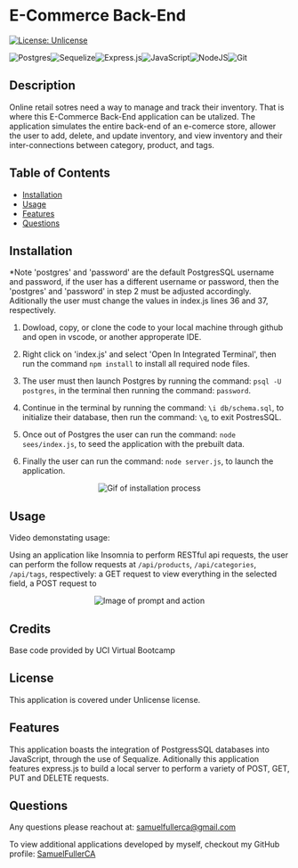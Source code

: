# E-Commerce Back-End

  [![License: Unlicense](https://img.shields.io/badge/license-Unlicense-blue.svg)](http://unlicense.org/)

  ![Postgres](https://img.shields.io/badge/postgres-%23316192.svg?style=for-the-badge&logo=postgresql&logoColor=white)![Sequelize](https://img.shields.io/badge/Sequelize-52B0E7?style=for-the-badge&logo=Sequelize&logoColor=white)![Express.js](https://img.shields.io/badge/express.js-%23404d59.svg?style=for-the-badge&logo=express&logoColor=%2361DAFB)![JavaScript](https://img.shields.io/badge/javascript-%23323330.svg?style=for-the-badge&logo=javascript&logoColor=%23F7DF1E)![NodeJS](https://img.shields.io/badge/node.js-6DA55F?style=for-the-badge&logo=node.js&logoColor=white)![Git](https://img.shields.io/badge/git-%23F05033.svg?style=for-the-badge&logo=git&logoColor=white)

## Description

Online retail sotres need a way to manage and track their inventory. That is where this E-Commerce Back-End application can be utalized. The application simulates the entire back-end of an e-comerce store, allower the user to add, delete, and update inventory, and view inventory and their inter-connections between category, product, and tags.

## Table of Contents

- [Installation](#installation)
- [Usage](#usage)
- [Features](#features)
- [Questions](#questions)

## Installation
*Note 'postgres' and 'password' are the default PostgresSQL username and password, if the user has a different username or password, then the 'postgres' and 'password' in step 2 must be adjusted accordingly. Aditionally the user must change the values in index.js lines 36 and 37, respectively.

1. Dowload, copy, or clone the code to your local machine through github and open in vscode, or another approperate IDE. 

2. Right click on 'index.js' and select 'Open In Integrated Terminal', then run the command ```npm install``` to install all required node files. 

3. The user must then launch Postgres by running the command: ```psql -U postgres```, in the terminal then running the command: ```password```. 

4. Continue in the terminal by running the command: ```\i db/schema.sql```, to initialize their database, then run the command: ```\q```, to exit PostresSQL.

5. Once out of Postgres the user can run the command: ```node sees/index.js```, to seed the application with the prebuilt data.

6. Finally the user can run the command: ```node server.js```, to launch the application.

<p align="center">
    <img alt='Gif of installation process' src="">


## Usage

Video demonstating usage:  

Using an application like Insomnia to perform RESTful api requests, the user can perform the follow requests at ```/api/products```, ```/api/categories```, ```/api/tags```, respectively: a GET request to view everything in the selected field, a POST request to 

<p align="center">
    <img alt='Image of prompt and action' src="">

## Credits

Base code provided by UCI Virtual Bootcamp

## License

This application is covered under Unlicense license.

## Features

This application boasts the integration of PostgressSQL databases into JavaScript, through the use of Sequalize. Aditionally this application features express.js to build a local server to perform a variety of POST, GET, PUT and DELETE requests.

## Questions

Any questions please reachout at: samuelfullerca@gmail.com

To view additional applications developed by myself, checkout my GitHub profile: 
<a href="https://github.com/SamuelFullerCA"> SamuelFullerCA </a>